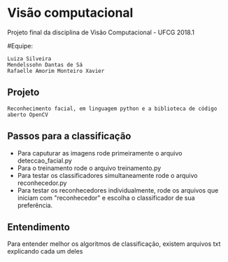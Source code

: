 # Visão computacional
Projeto final da disciplina de Visão Computacional - UFCG 2018.1 

#Equipe:

    Luiza Silveira 
    Mendelssohn Dantas de Sá 
    Rafaelle Amorim Monteiro Xavier
     
## Projeto
    Reconhecimento facial, em linguagem python e a biblioteca de código aberto OpenCV


## Passos para a classificação

- Para caputurar as imagens rode primeiramente o arquivo deteccao_facial.py
- Para o treinamento rode o arquivo treinamento.py
- Para testar os classificadores simultaneamente rode o arquivo reconhecedor.py 
- Para testar os reconhecedores individualmente, rode os arquivos que iniciam com "reconhecedor" e escolha o classificador de sua preferência.


## Entendimento
Para entender melhor os algoritmos de classificação, existem arquivos txt explicando cada um deles
